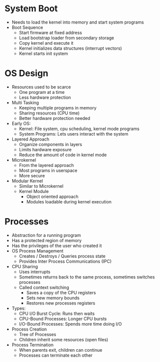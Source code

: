 # System Boot
* Needs to load the kernel into memory and start system programs
* Boot Sequence
  * Start firmware at fixed address
  * Load bootstrap loader from secondary storage
  * Copy kernel and execute it
  * Kernel initializes data structures (interrupt vectors)
  * Kernel starts init system

# OS Design
* Resources used to be scarce
  * One program at a time
  * Less hardware protection
* Multi Tasking
  * Keeping multiple programs in memory
  * Sharing resources (CPU time)
  * Better hardware protection needed
* Early OS:
  * Kernel: File system, cpu scheduling, kernel mode programs
  * System Programs: Lets users interact with the system
* Layered Approach
  * Organize components in layers
  * Limits hardware exposure
  * Reduce the amount of code in kernel mode
* Microkernel
  * From the layered approach
  * Most programs in userspace
  * More secure
* Modular Kernel
  * Similar to Microkernel
  * Kernel Module
    * Object oriented approach
    * Modules loadable during kernel execution

# Processes
* Abstraction for a running program
* Has a protected region of memory
* Has the privileges of the user who created it
* OS Process Management
  * Creates / Destroys / Queries process state
  * Provides Inter Process Communications (IPC)
* CPU Sharing
  * Uses interrupts
  * Sometimes returns back to the same process, sometimes switches processes
  * Called context switching
    * Saves a copy of the CPU registers
    * Sets new memory bounds
    * Restores new processes registers
* Types:
  * CPU I/O Burst Cycle: Runs then waits
  * CPU-Bound Processes: Longer CPU bursts
  * I/O-Bound Processes: Spends more time doing I/O
* Process Creation
  * Tree of Processes
  * Children inherit some resources (open files)
* Process Termination
  * When parents exit, children can continue
  * Processes can terminate each other
